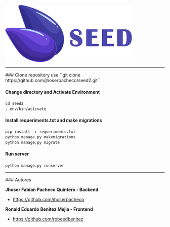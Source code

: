 ![Alt text](static/images/logo.svg "SEED2")
<hr />
### Clone repository use
``git clone https://github.com/jhoserpacheco/seed2.git``

#### Change directory and Activate Environment
``cd seed2``<br>
``. env/bin/activate``

#### Install requeriments.txt and make migrations 
``pip install -r requeriments.txt``<br>
``python manage.py makemigrations``<br>
``python manage.py migrate``<br>

#### Run server 
``python manage.py runserver``

<hr />
### Autores

**Jhoser Fabian Pacheco Quintero - Backend**

- <https://github.com/jhoserpacheco>

**Ronald Eduardo Benitez Mejia - Frontend**
- <https://github.com/robeedbenitez>